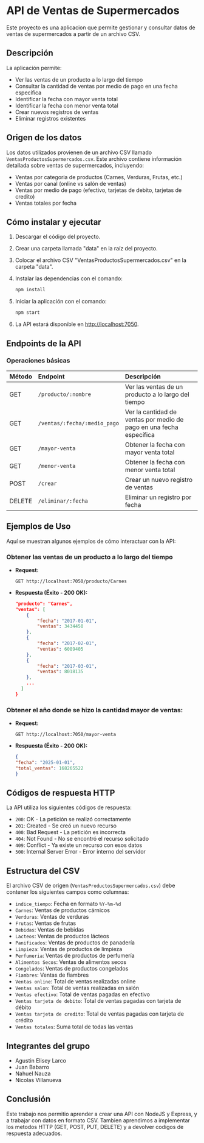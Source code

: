 # API de Ventas de Supermercados

Este proyecto es una aplicacion que permite gestionar y consultar datos de ventas de supermercados a partir de un archivo CSV.

## Descripción

La aplicación permite:

-   Ver las ventas de un producto a lo largo del tiempo
-   Consultar la cantidad de ventas por medio de pago en una fecha específica
-   Identificar la fecha con mayor venta total
-   Identificar la fecha con menor venta total
-   Crear nuevos registros de ventas
-   Eliminar registros existentes

## Origen de los datos

Los datos utilizados provienen de un archivo CSV llamado `VentasProductosSupermercados.csv`. Este archivo contiene información detallada sobre ventas de supermercados, incluyendo:

-   Ventas por categoria de productos (Carnes, Verduras, Frutas, etc.)
-   Ventas por canal (online vs salón de ventas)
-   Ventas por medio de pago (efectivo, tarjetas de debito, tarjetas de credito)
-   Ventas totales por fecha

## Cómo instalar y ejecutar

1.  Descargar el código del proyecto.
2.  Crear una carpeta llamada "data" en la raíz del proyecto.
3.  Colocar el archivo CSV "VentasProductosSupermercados.csv" en la carpeta "data".
4.  Instalar las dependencias con el comando:

    ```bash
    npm install
    ```

5.  Iniciar la aplicación con el comando:

    ```bash
    npm start
    ```

6.  La API estará disponible en [http://localhost:7050](http://localhost:7050).

## Endpoints de la API

### Operaciones básicas

| Método | Endpoint                        | Descripción                                                  |
| :----- | :------------------------------ | :----------------------------------------------------------- |
| GET    | `/producto/:nombre`             | Ver las ventas de un producto a lo largo del tiempo          |
| GET    | `/ventas/:fecha/:medio_pago`    | Ver la cantidad de ventas por medio de pago en una fecha específica |
| GET    | `/mayor-venta`                  | Obtener la fecha con mayor venta total                       |
| GET    | `/menor-venta`                  | Obtener la fecha con menor venta total                       |
| POST   | `/crear`                        | Crear un nuevo registro de ventas                            |
| DELETE | `/eliminar/:fecha`              | Eliminar un registro por fecha                               |

## Ejemplos de Uso

Aquí se muestran algunos ejemplos de cómo interactuar con la API:

### Obtener las ventas de un producto a lo largo del tiempo

-   **Request:**
    ```
    GET http://localhost:7050/producto/Carnes
    ```
-   **Respuesta (Éxito - 200 OK):**
    ```json
    "producto": "Carnes",
    "ventas": [
        {
            "fecha": "2017-01-01",
            "ventas": 3434450
        },
        {
            "fecha": "2017-02-01",
            "ventas": 6089405
        },
        {
            "fecha": "2017-03-01",
            "ventas": 8018135
        },
        ...
      ]
    }
    ```

### Obtener el año donde se hizo la cantidad mayor de ventas:

-   **Request:**
    ```
    GET http://localhost:7050/mayor-venta
    ```
-   **Respuesta (Éxito - 200 OK):**
    ```json
    {
    "fecha": "2025-01-01",
    "total_ventas": 168265522
    }
    ```

## Códigos de respuesta HTTP

La API utiliza los siguientes códigos de respuesta:

-   `200`: OK - La petición se realizó correctamente
-   `201`: Created - Se creó un nuevo recurso
-   `400`: Bad Request - La petición es incorrecta
-   `404`: Not Found - No se encontró el recurso solicitado
-   `409`: Conflict - Ya existe un recurso con esos datos
-   `500`: Internal Server Error - Error interno del servidor

## Estructura del CSV

El archivo CSV de origen (`VentasProductosSupermercados.csv`) debe contener los siguientes campos como columnas:

-   `indice_tiempo`: Fecha en formato `%Y-%m-%d`
-   `Carnes`: Ventas de productos cárnicos
-   `Verduras`: Ventas de verduras
-   `Frutas`: Ventas de frutas
-   `Bebidas`: Ventas de bebidas
-   `Lacteos`: Ventas de productos lácteos
-   `Panificados`: Ventas de productos de panadería
-   `Limpieza`: Ventas de productos de limpieza
-   `Perfumeria`: Ventas de productos de perfumería
-   `Alimentos Secos`: Ventas de alimentos secos
-   `Congelados`: Ventas de productos congelados
-   `Fiambres`: Ventas de fiambres
-   `Ventas online`: Total de ventas realizadas online
-   `Ventas salon`: Total de ventas realizadas en salón
-   `Ventas efectivo`: Total de ventas pagadas en efectivo
-   `Ventas tarjeta de debito`: Total de ventas pagadas con tarjeta de débito
-   `Ventas tarjeta de credito`: Total de ventas pagadas con tarjeta de crédito
-   `Ventas totales`: Suma total de todas las ventas

## Integrantes del grupo

- Agustin Elisey Larco
- Juan Babarro
- Nahuel Nauza
- Nicolas Villanueva

## Conclusión

Este trabajo nos permitio aprender a crear una API con NodeJS y Express, y a trabajar con datos en formato CSV. Tambien aprendimos a implementar los metodos HTTP (GET, POST, PUT, DELETE) y a devolver codigos de respuesta adecuados.

